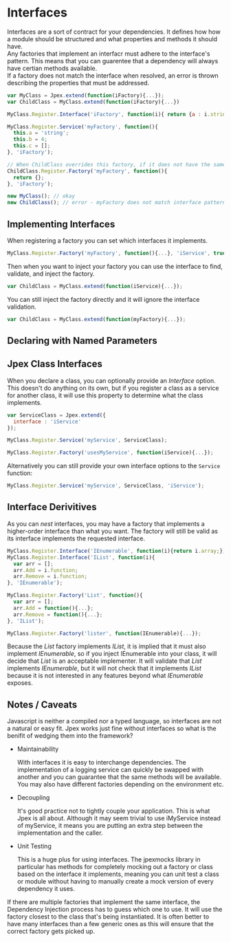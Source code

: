 Interfaces
==========

Interfaces are a sort of contract for your dependencies. It defines how how a module should be structured and what properties and methods it should have.  
Any factories that implement an interfacr must adhere to the interface's pattern. This means that you can guarentee that a dependency will always have certian methods available.  
If a factory does not match the interface when resolved, an error is thrown describing the properties that must be addressed.  

```javascript
var MyClass = Jpex.extend(function(iFactory){...});
var ChildClass = MyClass.extend(function(iFactory){...})

MyClass.Register.Interface('iFactory', function(i){ return {a : i.string, b : i.number, c : i.array};});

MyClass.Register.Service('myFactory', function(){
  this.a = 'string';
  this.b = 4;
  this.c = [];
}, 'iFactory');

// When ChildClass overrides this factory, if it does not have the same format it will throw an error
ChildClass.Register.Factory('myFactory', function(){
  return {};
}, 'iFactory');

new MyClass(); // okay
new ChildClass(); // error - myFactory does not match interface pattern.
```

Implementing Interfaces
-----------------------
When registering a factory you can set which interfaces it implements.
```javascript
MyClass.Register.Factory('myFactory', function(){...}, 'iService', true);
```
Then when you want to inject your factory you can use the interface to find, validate, and inject the factory.
```javascript
var ChildClass = MyClass.extend(function(iService){...});
```
You can still inject the factory directly and it will ignore the interface validation.
```javascript
var ChildClass = MyClass.extend(function(myFactory){...});
```


Declaring with Named Parameters
-------------------------------

Jpex Class Interfaces
---------------------
When you declare a class, you can optionally provide an *Interface* option. This doesn't do anything on its own, but if you register a class as a service for another class, it will use this property to determine what the class implements.
```javascript
var ServiceClass = Jpex.extend({
  interface : 'iService'
});

MyClass.Register.Service('myService', ServiceClass);

MyClass.Register.Factory('usesMyService', function(iService){...});
```
Alternatively you can still provide your own interface options to the `Service` function:
```javascript
MyClass.Register.Service('myService', ServiceClass, 'iService');
```

Interface Derivitives
---------------------
As you can *nest* interfaces, you may have a factory that implements a higher-order interface than what you want. The factory will still be valid as its interface implements the requested interface.
```javascript
MyClass.Register.Interface('IEnumerable', function(i){return i.array;});
MyClass.Register.Interface('IList', function(i){
  var arr = [];
  arr.Add = i.function;
  arr.Remove = i.function;
}, 'IEnumerable');

MyClass.Register.Factory('List', function(){
  var arr = [];
  arr.Add = function(){...};
  arr.Remove = function(){...};
}, 'IList');

MyClass.Register.Factory('lister', function(IEnumerable){...});
```
Because the *List* factory implements *IList*, it is implied that it must also implement *IEnumerable*, so if you inject IEnumerable into your class, it will decide that *List* is an acceptable implementer. It will validate that *List* implements *IEnumerable*, but it will not check that it implements *IList* because it is not interested in any features beyond what *IEnumerable* exposes.

Notes / Caveats
---------------
Javascript is neither a compiled nor a typed language, so interfaces are not a natural or easy fit. Jpex works just fine without interfaces so what is the benifit of wedging them into the framework?  
- Maintainability

   With interfaces it is easy to interchange dependencies. The implementation of a logging service can quickly be swapped with another and you can guarantee that the same methods will be available. You may also have different factories depending on the environment etc.
   
- Decoupling

   It's good practice not to tightly couple your application. This is what Jpex is all about. Although it may seem trivial to use iMyService instead of myService, it means you are putting an extra step between the implementation and the caller.
   
- Unit Testing

  This is a huge plus for using interfaces. The jpexmocks library in particular has methods for completely mocking out a factory or class based on the interface it implements, meaning you can unit test a class or module without having to manually create a mock version of every dependency it uses.
   
If there are multiple factories that implement the same interface, the Dependency Injection process has to guess which one to use. It will use the factory closest to the class that's being instantiated. It is often better to have many interfaces than a few generic ones as this will ensure that the correct factory gets picked up.

